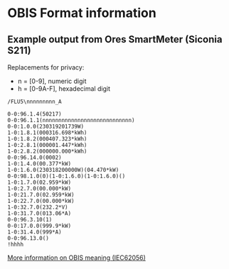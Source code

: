 # OBIS Format information

## Example output from Ores SmartMeter (Siconia S211)

Replacements for privacy:
* n = [0-9], numeric digit
* h = [0-9A-F], hexadecimal digit

```
/FLU5\nnnnnnnnn_A

0-0:96.1.4(50217)
0-0:96.1.1(nnnnnnnnnnnnnnnnnnnnnnnnnnnn)
0-0:1.0.0(230319201739W)
1-0:1.8.1(000316.698*kWh)
1-0:1.8.2(000407.323*kWh)
1-0:2.8.1(000001.447*kWh)
1-0:2.8.2(000000.000*kWh)
0-0:96.14.0(0002)
1-0:1.4.0(00.377*kW)
1-0:1.6.0(230318200000W)(04.470*kW)
0-0:98.1.0(0)(1-0:1.6.0)(1-0:1.6.0)()
1-0:1.7.0(02.959*kW)
1-0:2.7.0(00.000*kW)
1-0:21.7.0(02.959*kW)
1-0:22.7.0(00.000*kW)
1-0:32.7.0(232.2*V)
1-0:31.7.0(013.06*A)
0-0:96.3.10(1)
0-0:17.0.0(999.9*kW)
1-0:31.4.0(999*A)
0-0:96.13.0()
!hhhh
```

[More information on OBIS meaning (IEC62056)](https://www.promotic.eu/en/pmdoc/Subsystems/Comm/PmDrivers/IEC62056_OBIS.htm)